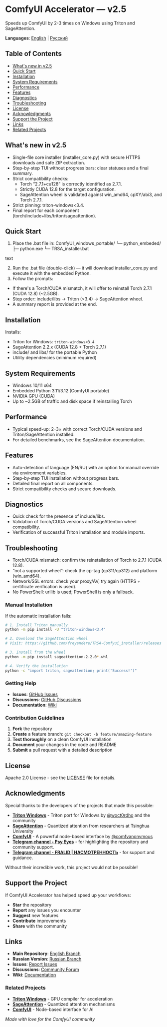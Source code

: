 # ComfyUI Accelerator — v2.5

Speeds up ComfyUI by 2-3 times on Windows using Triton and SageAttention.

**Languages**: [English](https://github.com/freyandere/TRSA-Comfyui_installer/tree/main) | [Русский](https://github.com/freyandere/TRSA-Comfyui_installer/tree/main-ru)

## Table of Contents

- [What's new in v2.5](#-whats-new-in-v25)
- [Quick Start](#-quick-start)
- [Installation](#-installation)
- [System Requirements](#-system-requirements)
- [Performance](#-performance)
- [Features](#%EF%B8%8F-features)
- [Diagnostics](#-diagnostics)
- [Troubleshooting](#-troubleshooting)
- [License](#-license)
- [Acknowledgments](#-acknowledgments)
- [Support the Project](#-support-the-project)
- [Links](#-links)
- [Related Projects](#-related-projects)


## What's new in v2.5

- Single-file core installer (installer_core.py) with secure HTTPS downloads and safe ZIP extraction.
- Step-by-step TUI without progress bars: clear statuses and a final summary.
- Strict compatibility checks:
    - Torch “2.7.1+cu128” is correctly identified as 2.7.1.
    - Strictly CUDA 12.8 for the target configuration.
    - SageAttention wheel is validated against win_amd64, cpXY/abi3, and Torch 2.7.1.
- Strict pinning: triton-windows<3.4.
- Final report for each component (torch/include+libs/triton/sageattention).


## Quick Start

1) Place the .bat file in:
ComfyUI_windows_portable/
└─ python_embeded/
├─ python.exe
└─ TRSA_installer.bat

text

2) Run the .bat file (double-click) — it will download installer_core.py and execute it with the embedded Python.
3) Follow the prompts:

- If there's a Torch/CUDA mismatch, it will offer to reinstall Torch 2.7.1 (CUDA 12.8) (~2.5GB).
- Step order: include/libs → Triton (<3.4) → SageAttention wheel.
- A summary report is provided at the end.


## Installation

Installs:

- Triton for Windows: `triton-windows<3.4`
- SageAttention 2.2.x (CUDA 12.8 + Torch 2.7.1)
- include/ and libs/ for the portable Python
- Utility dependencies (minimum required)


## System Requirements

- Windows 10/11 x64
- Embedded Python 3.11/3.12 (ComfyUI portable)
- NVIDIA GPU (CUDA)
- Up to ~2.5GB of traffic and disk space if reinstalling Torch


## Performance

- Typical speed-up: 2–3× with correct Torch/CUDA versions and Triton/SageAttention installed.
- For detailed benchmarks, see the SageAttention documentation.


## Features

- Auto-detection of language (EN/RU) with an option for manual override via environment variables.
- Step-by-step TUI installation without progress bars.
- Detailed final report on all components.
- Strict compatibility checks and secure downloads.


## Diagnostics

- Quick check for the presence of include/libs.
- Validation of Torch/CUDA versions and SageAttention wheel compatibility.
- Verification of successful Triton installation and module imports.


## Troubleshooting

- Torch/CUDA mismatch: confirm the reinstallation of Torch to 2.7.1 (CUDA 12.8).
- “not a supported wheel”: check the cp-tag (cp311/cp312) and platform (win_amd64).
- Network/SSL errors: check your proxy/AV; try again (HTTPS + certificate verification is used).
- No PowerShell: urllib is used; PowerShell is only a fallback.


### **Manual Installation**

If the automatic installation fails:

```bash
# 1. Install Triton manually
python -m pip install -U "triton-windows<3.4"

# 2. Download the SageAttention wheel
# Visit: https://github.com/freyandere/TRSA-Comfyui_installer/releases

# 3. Install from the wheel
python -m pip install sageattention-2.2.0*.whl

# 4. Verify the installation
python -c "import triton, sageattention; print('Success!')"
```


### **Getting Help**

- **Issues**: [GitHub Issues](https://github.com/freyandere/TRSA-Comfyui_installer/issues)
- **Discussions**: [GitHub Discussions](https://github.com/freyandere/TRSA-Comfyui_installer/discussions)
- **Documentation**: [Wiki](https://github.com/freyandere/TRSA-Comfyui_installer/wiki)


### **Contribution Guidelines**

1. **Fork** the repository
2. **Create** a feature branch: `git checkout -b feature/amazing-feature`
3. **Test thoroughly** on a clean ComfyUI installation
4. **Document** your changes in the code and README
5. **Submit** a pull request with a detailed description

## License

Apache 2.0 License - see the [LICENSE](LICENSE) file for details.

## Acknowledgments

Special thanks to the developers of the projects that made this possible:

- **[Triton Windows](https://github.com/woct0rdho/triton-windows)** - Triton port for Windows by [@woct0rdho](https://github.com/woct0rdho) and the community
- **[SageAttention](https://github.com/thu-ml/SageAttention)** - Quantized attention from researchers at Tsinghua University
- **[ComfyUI](https://github.com/comfyanonymous/ComfyUI)** - A powerful node-based interface by [@comfyanonymous](https://github.com/comfyanonymous)
- **[Telegram channel - Psy Eyes](https://t.me/Psy_Eyes)** - for highlighting the repository and community support.
- **[Telegram channel - FRALID | НАСМОТРЕННОСТЬ](https://t.me/fralid95)** - for support and guidance.

Without their incredible work, this project would not be possible!

## Support the Project

If ComfyUI Accelerator has helped speed up your workflows:

- **Star** the repository
- **Report** any issues you encounter
- **Suggest** new features
- **Contribute** improvements
- **Share** with the community


## Links

- **Main Repository**: [English Branch](https://github.com/freyandere/TRSA-Comfyui_installer/tree/main)
- **Russian Version**: [Russian Branch](https://github.com/freyandere/TRSA-Comfyui_installer/tree/main-ru)
- **Issues**: [Report Issues](https://github.com/freyandere/TRSA-Comfyui_installer/issues)
- **Discussions**: [Community Forum](https://github.com/freyandere/TRSA-Comfyui_installer/discussions)
- **Wiki**: [Documentation](https://github.com/freyandere/TRSA-Comfyui_installer/wiki)


### **Related Projects**

- **[Triton Windows](https://github.com/woct0rdho/triton-windows)** - GPU compiler for acceleration
- **[SageAttention](https://github.com/thu-ml/SageAttention)** - Quantized attention mechanisms
- **[ComfyUI](https://github.com/comfyanonymous/ComfyUI)** - Node-based interface for AI

*Made with love for the ComfyUI community*
